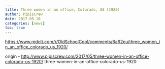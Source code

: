 ```yaml
---
title: Three women in an office, Colorado, US (1920)
author: PipisCrew
date: 2017-05-10
categories: [news]
toc: true
---
```


https://www.reddit.com/r/OldSchoolCool/comments/6a62eu/three_women_in_an_office_colorado_us_1920/

origin - http://www.pipiscrew.com/2017/05/three-women-in-an-office-colorado-us-1920/ three-women-in-an-office-colorado-us-1920